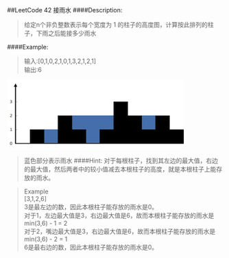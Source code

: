 ##LeetCode 42 接雨水
####Description:
>给定n个非负整数表示每个宽度为 1 的柱子的高度图，计算按此排列的柱子，下雨之后能接多少雨水


####Example:
>输入:[0,1,0,2,1,0,1,3,2,1,2,1]  
输出:6

![alt 接雨水](rainwatertrap.png)
>蓝色部分表示雨水
####Hint:
>对于每根柱子，找到其左边的最大值，右边的最大值，然后两者中的较小值减去本根柱子的高度，就是本根柱子上能存放的雨水。

>Example  
>[3,1,2,6]  
>3是最左边的数，因此本根柱子能存放的雨水是0。  
>对于1，左边最大值是3，右边最大值是6，故而本根柱子能存放的雨水是min(3,6) - 1 = 2  
>对于2，嘴边最大值是3，右边最大值是6，故而本根柱子能存放的雨水是min(3,6) - 2 = 1  
>6是最右边的数，因此本根柱子能存放的雨水是0。
    